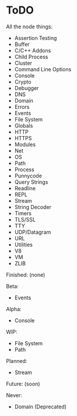 # ToDO

All the node things:
 - Assertion Testing
 - Buffer
 - C/C++ Addons
 - Child Process
 - Cluster
 - Command Line Options
 - Console
 - Crypto
 - Debugger
 - DNS
 - Domain
 - Errors
 - Events
 - File System
 - Globals
 - HTTP
 - HTTPS
 - Modules
 - Net
 - OS
 - Path
 - Process
 - Punnycode
 - Query Strings
 - Readline
 - REPL
 - Stream
 - String Decoder
 - Timers
 - TLS/SSL
 - TTY
 - UDP/Datagram
 - URL
 - Utilities
 - V8
 - VM
 - ZLIB

Finished:
(none)

Beta:
 - Events

Alpha:
 - Console

WIP:
 - File System
 - Path

Planned:
 - Stream

Future:
(soon)

Never:
 - Domain (Deprecated)
